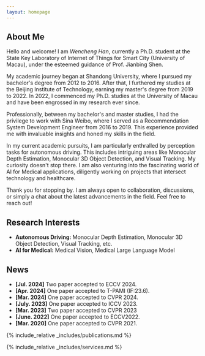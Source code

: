 ```yaml
---
layout: homepage
---
```


## About Me

Hello and welcome! I am *Wencheng Han*, currently a Ph.D. student at the State Key Laboratory of Internet of Things for Smart City (University of Macau), under the esteemed guidance of Prof. Jianbing Shen.

My academic journey began at Shandong University, where I pursued my bachelor's degree from 2012 to 2016. After that, I furthered my studies at the Beijing Institute of Technology, earning my master's degree from 2019 to 2022. In 2022, I commenced my Ph.D. studies at the University of Macau and have been engrossed in my research ever since.

Professionally, between my bachelor's and master studies, I had the privilege to work with Sina Weibo, where I served as a Recommendation System Development Engineer from 2016 to 2019. This experience provided me with invaluable insights and honed my skills in the field.

In my current academic pursuits, I am particularly enthralled by perception tasks for autonomous driving. This includes intriguing areas like Monocular Depth Estimation, Monocular 3D Object Detection, and Visual Tracking. My curiosity doesn't stop there. I am also venturing into the fascinating world of AI for Medical applications, diligently working on projects that intersect technology and healthcare.

Thank you for stopping by. I am always open to collaboration, discussions, or simply a chat about the latest advancements in the field. Feel free to reach out!

## Research Interests

- **Autonomous Driving:** Monocular Depth Estimation, Monocular 3D Object Detection, Visual Tracking, etc.
- **AI for Medical:** Medical Vision, Medical Large Language Model

## News

- **[Jul. 2024]** Two paper accepted to ECCV 2024.
- **[Apr. 2024]** One paper accepted to T-PAMI (IF:23.6).
- **[Mar. 2024]** One paper accepted to CVPR 2024.
- **[July. 2023]** One paper accepted to ICCV 2023.
- **[Mar. 2023]** Two paper accepted to CVPR 2023
- **[June. 2022]** One paper accepted to ECCV2022.
- **[Mar. 2020]** One paper accepted to CVPR 2021.

{% include_relative _includes/publications.md %}

{% include_relative _includes/services.md %}
